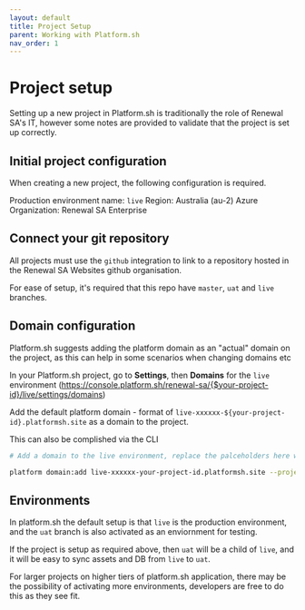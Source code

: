 ```yaml
---
layout: default
title: Project Setup
parent: Working with Platform.sh
nav_order: 1
---
```


# Project setup

Setting up a new project in Platform.sh is traditionally the role of Renewal SA's IT, however some notes are provided to validate that the project is set up correctly.

## Initial project configuration

When creating a new project, the following configuration is required.

Production environment name: `live`
Region: Australia (au-2) Azure
Organization: Renewal SA Enterprise

## Connect your git repository

All projects must use the `github` integration to link to a repository hosted in the Renewal SA Websites github organisation.

For ease of setup, it's required that this repo have `master`, `uat` and `live` branches.

## Domain configuration

Platform.sh suggests adding the platform domain as an "actual" domain on the project, as this can help in some scenarios when changing domains etc

In your Platform.sh project, go to **Settings**, then **Domains** for the `live` environment (https://console.platform.sh/renewal-sa/{$your-project-id}/live/settings/domains)

Add the default platform domain - format of `live-xxxxxx-${your-project-id}.platformsh.site` as a domain to the project.

This can also be complished via the CLI
```bash
# Add a domain to the live environment, replace the palceholders here with your values

platform domain:add live-xxxxxx-your-project-id.platformsh.site --project=your-project-id --environment=live

```

## Environments

In platform.sh the default setup is that `live` is the production environment, and the `uat` branch is also activated as an enviornment for testing.

If the project is setup as required above, then `uat` will be a child of `live`, and it will be easy to sync assets and DB from `live` to `uat`.

For larger projects on higher tiers of platform.sh application, there may be the possibility of activating more environments, developers are free to do this as they see fit.


